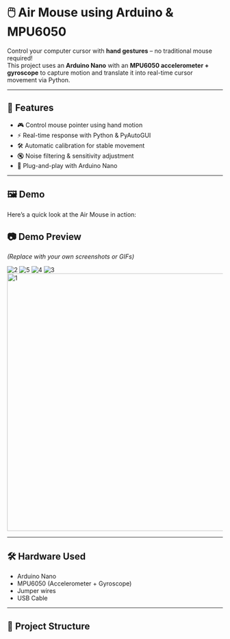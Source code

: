 # 🖱️ Air Mouse using Arduino & MPU6050

Control your computer cursor with **hand gestures** – no traditional mouse required!  
This project uses an **Arduino Nano** with an **MPU6050 accelerometer + gyroscope** to capture motion and translate it into real-time cursor movement via Python.

---

## 🚀 Features
- 🎮 Control mouse pointer using hand motion  
- ⚡ Real-time response with Python & PyAutoGUI  
- 🛠️ Automatic calibration for stable movement  
- 🔇 Noise filtering & sensitivity adjustment  
- 🔌 Plug-and-play with Arduino Nano  

---

## 🖼️ Demo
Here’s a quick look at the Air Mouse in action:  

## 📷 Demo Preview  
*(Replace with your own screenshots or GIFs)*  

![2](https://github.com/user-attachments/assets/350e00b1-825e-42c6-9f03-903d5c077689)
![5](https://github.com/user-attachments/assets/abc972cb-9377-4ef7-b280-bbdfe932e209)
![4](https://github.com/user-attachments/assets/31743f9a-f2f9-48f0-915c-de5d92eaa355)
![3](https://github.com/user-attachments/assets/113dc04b-000f-49bf-888f-92463f1faca7)
<img width="681" height="601" alt="1" src="https://github.com/user-attachments/assets/35c138fa-8226-4177-85ca-c5a51f80b17c" />



---

## 🛠️ Hardware Used
- Arduino Nano  
- MPU6050 (Accelerometer + Gyroscope)  
- Jumper wires  
- USB Cable  

---

## 📂 Project Structure



